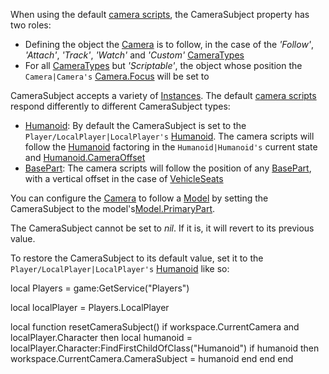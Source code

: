 When using the default [camera scripts](http://robloxdev.com/articles/Movement-and-camera-controls), the CameraSubject property has two roles:

*   Defining the object the [Camera](https://developer.roblox.com/en-us/api-reference/class/Camera) is to follow, in the case of the _'Follow'_, _'Attach'_, _'Track'_, _'Watch'_ and _'Custom'_ [CameraTypes](https://developer.roblox.com/en-us/api-reference/property/Camera/CameraType)
*   For all [CameraTypes](https://developer.roblox.com/en-us/api-reference/property/Camera/CameraType) but _'Scriptable'_, the object whose position the `Camera|Camera's` [Camera.Focus](https://developer.roblox.com/en-us/api-reference/property/Camera/Focus) will be set to

CameraSubject accepts a variety of [Instances](https://developer.roblox.com/en-us/api-reference/class/Instance). The default [camera scripts](http://robloxdev.com/articles/Movement-and-camera-controls) respond differently to different CameraSubject types:

*   [Humanoid](https://developer.roblox.com/en-us/api-reference/class/Humanoid): By default the CameraSubject is set to the `Player/LocalPlayer|LocalPlayer's` [Humanoid](https://developer.roblox.com/en-us/api-reference/class/Humanoid). The camera scripts will follow the [Humanoid](https://developer.roblox.com/en-us/api-reference/class/Humanoid) factoring in the `Humanoid|Humanoid's` current state and [Humanoid.CameraOffset](https://developer.roblox.com/en-us/api-reference/property/Humanoid/CameraOffset)
*   [BasePart](https://developer.roblox.com/en-us/api-reference/class/BasePart): The camera scripts will follow the position of any [BasePart](https://developer.roblox.com/en-us/api-reference/class/BasePart), with a vertical offset in the case of [VehicleSeats](https://developer.roblox.com/en-us/api-reference/class/VehicleSeat)

You can configure the [Camera](https://developer.roblox.com/en-us/api-reference/class/Camera) to follow a [Model](https://developer.roblox.com/en-us/api-reference/class/Model) by setting the CameraSubject to the model's[Model.PrimaryPart](https://developer.roblox.com/en-us/api-reference/property/Model/PrimaryPart).

The CameraSubject cannot be set to _nil_. If it is, it will revert to its previous value.

To restore the CameraSubject to its default value, set it to the `Player/LocalPlayer|LocalPlayer's` [Humanoid](https://developer.roblox.com/en-us/api-reference/class/Humanoid) like so:

local Players = game:GetService("Players")

local localPlayer = Players.LocalPlayer

local function resetCameraSubject()
	if workspace.CurrentCamera and localPlayer.Character then
		local humanoid = localPlayer.Character:FindFirstChildOfClass("Humanoid")
		if humanoid then
			workspace.CurrentCamera.CameraSubject = humanoid
		end
	end
end